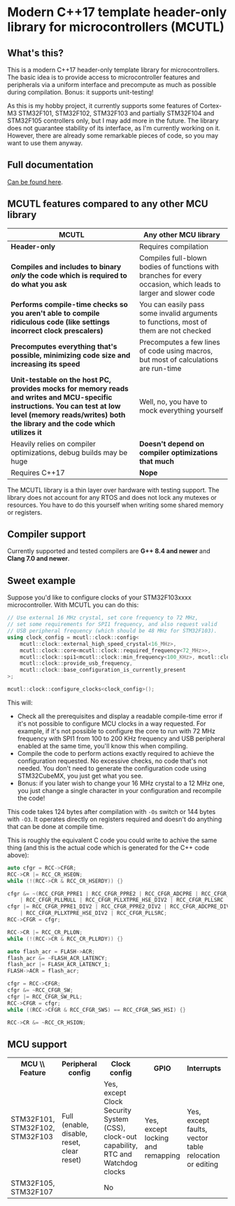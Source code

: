 # Modern C++17 template header-only library for microcontrollers (MCUTL)

## What's this?
This is a modern C++17 header-only template library for microcontrollers. The basic idea is to provide access to microcontroller features and peripherals via a uniform interface and precompute as much as possible during compilation. Bonus: it supports unit-testing!

As this is my hobby project, it currently supports some features of Cortex-M3 STM32F101, STM32F102, STM32F103 and partially STM32F104 and STM32F105 controllers only, but I may add more in the future. The library does not guarantee stability of its interface, as I'm currently working on it. However, there are already some remarkable pieces of code, so you may want to use them anyway.

## Full documentation
[Can be found here](doc/README.md).

## MCUTL features compared to any other MCU library
**MCUTL** | Any other MCU library
--------- | -----------------------
**Header-only** | Requires compilation
**Compiles and includes to binary *only* the code which is required to do what you ask** | Compiles full-blown bodies of functions with branches for every occasion, which leads to larger and slower code
**Performs compile-time checks so you aren't able to compile ridiculous code (like settings incorrect clock prescalers)** | You can easily pass some invalid arguments to functions, most of them are not checked
**Precomputes everything that's possible, minimizing code size and increasing its speed** | Precomputes a few lines of code using macros, but most of calculations are run-time
**Unit-testable on the host PC, provides mocks for memory reads and writes and MCU-specific instructions. You can test at low level (memory reads/writes) both the library and the code which utilizes it** | Well, no, you have to mock everything yourself
Heavily relies on compiler optimizations, debug builds may be huge | **Doesn't depend on compiler optimizations that much**
Requires C++17 | **Nope**

The MCUTL library is a thin layer over hardware with testing support. The library does not account for any RTOS and does not lock any mutexes or resources. You have to do this yourself when writing some shared memory or registers.

## Compiler support
Currently supported and tested compilers are **G++ 8.4 and newer** and **Clang 7.0 and newer**.

## Sweet example
Suppose you'd like to configure clocks of your STM32F103xxxx microcontroller. With MCUTL you can do this:
```cpp
// Use external 16 MHz crystal, set core frequency to 72 MHz,
// set some requirements for SPI1 frequency, and also request valid
// USB peripheral frequency (which should be 48 MHz for STM32F103).
using clock_config = mcutl::clock::config<
	mcutl::clock::external_high_speed_crystal<16_MHz>,
	mcutl::clock::core<mcutl::clock::required_frequency<72_MHz>>,
	mcutl::clock::spi1<mcutl::clock::min_frequency<100_KHz>, mcutl::clock::max_frequency<200_KHz>>,
	mcutl::clock::provide_usb_frequency,
	mcutl::clock::base_configuration_is_currently_present
>;

mcutl::clock::configure_clocks<clock_config>();
```

This will:
* Check all the prerequisites and display a readable compile-time error if it's not possible to configure MCU clocks in a way requested. For example, if it's not possible to configure the core to run with 72 MHz frequency with SPI1 from 100 to 200 KHz frequency and USB peripheral enabled at the same time, you'll know this when compiling.
* Compile the code to perform actions exactly required to achieve the configuration requested. No excessive checks, no code that's not needed. You don't need to generate the configuration code using STM32CubeMX, you just get what you see.
* Bonus: if you later wish to change your 16 MHz crystal to a 12 MHz one, you just change a single character in your configuration and recompile the code!

This code takes 124 bytes after compilation with `-Os` switch or 144 bytes with `-O3`. It operates directly on registers required and doesn't do anything that can be done at compile time.

This is roughly the equivalent C code you could write to achive the same thing (and this is the actual code which is generated for the C++ code above):
```c
auto cfgr = RCC->CFGR;
RCC->CR |= RCC_CR_HSEON;
while (!(RCC->CR & RCC_CR_HSERDY)) {}

cfgr &= ~(RCC_CFGR_PPRE1 | RCC_CFGR_PPRE2 | RCC_CFGR_ADCPRE | RCC_CFGR_HPRE | RCC_CFGR_SW
	| RCC_CFGR_PLLMULL | RCC_CFGR_PLLXTPRE_HSE_DIV2 | RCC_CFGR_PLLSRC | RCC_CFGR_USBPRE);
cfgr |= RCC_CFGR_PPRE1_DIV2 | RCC_CFGR_PPRE2_DIV2 | RCC_CFGR_ADCPRE_DIV4 | RCC_CFGR_PLLMULL9
	| RCC_CFGR_PLLXTPRE_HSE_DIV2 | RCC_CFGR_PLLSRC;
RCC->CFGR = cfgr;

RCC->CR |= RCC_CR_PLLON;
while (!(RCC->CR & RCC_CR_PLLRDY)) {}

auto flash_acr = FLASH->ACR;
flash_acr &= ~FLASH_ACR_LATENCY;
flash_acr |= FLASH_ACR_LATENCY_1;
FLASH->ACR = flash_acr;

cfgr = RCC->CFGR;
cfgr &= ~RCC_CFGR_SW;
cfgr |= RCC_CFGR_SW_PLL;
RCC->CFGR = cfgr;
while ((RCC->CFGR & RCC_CFGR_SWS) == RCC_CFGR_SWS_HSI) {}

RCC->CR &= ~RCC_CR_HSION;
```

## MCU support
<table>
	<tr>
		<th>MCU \\ Feature</th>
		<th>Peripheral config</th><th>Clock config</th><th>GPIO</th><th>Interrupts</th><th>External interrupts</th><th>Hardware CRC</th>
	</tr>
	<tr>
		<td>STM32F101, STM32F102, STM32F103</td>
		<td rowspan="2">Full (enable, disable, reset, clear reset)</td>
		<td>Yes, except Clock Security System (CSS), clock-out capability, RTC and Watchdog clocks</td>
		<td rowspan="2">Yes, except locking and remapping</td>
		<td rowspan="2">Yes, except faults, vector table relocation or editing</td>
		<td rowspan="2">Yes</td>
		<td rowspan="2">Yes</td>
	</tr>
	<tr>
		<td>STM32F105, STM32F107</td>
		<td>No</td>
	</tr>
</table>
